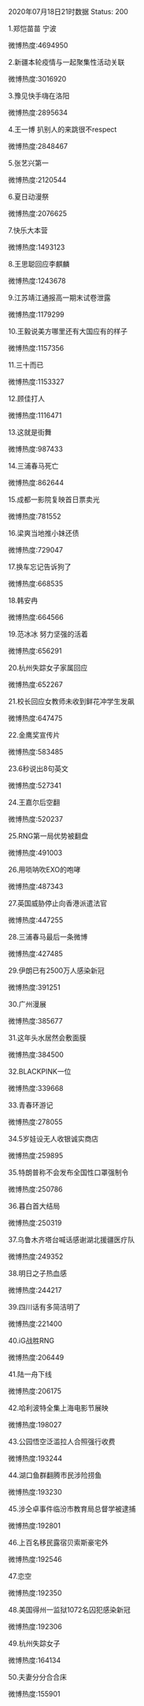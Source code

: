 2020年07月18日21时数据
Status: 200

1.郑恺苗苗 宁波

微博热度:4694950

2.新疆本轮疫情与一起聚集性活动关联

微博热度:3016920

3.豫见快手嗨在洛阳

微博热度:2895634

4.王一博 扒别人的来跳很不respect

微博热度:2848467

5.张艺兴第一

微博热度:2120544

6.夏日动漫祭

微博热度:2076625

7.快乐大本营

微博热度:1493123

8.王思聪回应李麒麟

微博热度:1243678

9.江苏靖江通报高一期末试卷泄露

微博热度:1179299

10.王毅说美方哪里还有大国应有的样子

微博热度:1157356

11.三十而已

微博热度:1153327

12.顾佳打人

微博热度:1116471

13.这就是街舞

微博热度:987433

14.三浦春马死亡

微博热度:862644

15.成都一影院复映首日票卖光

微博热度:781552

16.梁爽当地推小妹还债

微博热度:729047

17.换车忘记告诉狗了

微博热度:668535

18.韩安冉

微博热度:664566

19.范冰冰 努力坚强的活着

微博热度:656291

20.杭州失踪女子家属回应

微博热度:652267

21.校长回应女教师未收到鲜花冲学生发飙

微博热度:647475

22.金鹰奖宣传片

微博热度:583485

23.6秒说出8句英文

微博热度:527341

24.王嘉尔后空翻

微博热度:520237

25.RNG第一局优势被翻盘

微博热度:491003

26.用唢呐吹EXO的咆哮

微博热度:487343

27.英国威胁停止向香港派遣法官

微博热度:447255

28.三浦春马最后一条微博

微博热度:427485

29.伊朗已有2500万人感染新冠

微博热度:391251

30.广州漫展

微博热度:385677

31.这年头水居然会敷面膜

微博热度:384500

32.BLACKPINK一位

微博热度:339668

33.青春环游记

微博热度:278055

34.5岁娃设无人收银诚实商店

微博热度:259895

35.特朗普称不会发布全国性口罩强制令

微博热度:250786

36.暮白首大结局

微博热度:250319

37.乌鲁木齐塔台喊话感谢湖北援疆医疗队

微博热度:249352

38.明日之子热血感

微博热度:244217

39.四川话有多简洁明了

微博热度:221400

40.iG战胜RNG

微博热度:206449

41.陆一舟下线

微博热度:206175

42.哈利波特全集上海电影节展映

微博热度:198027

43.公园悟空泛滥拉人合照强行收费

微博热度:193244

44.湖口鱼群翻腾市民涉险捞鱼

微博热度:193230

45.涉仝卓事件临汾市教育局总督学被逮捕

微博热度:192801

46.上百名移民露宿贝索斯豪宅外

微博热度:192546

47.恋空

微博热度:192350

48.美国得州一监狱1072名囚犯感染新冠

微博热度:192306

49.杭州失踪女子

微博热度:164134

50.夫妻分分合合床

微博热度:155901

